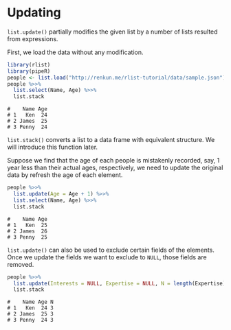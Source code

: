 

# Updating

`list.update()` partially modifies the given list by a number of lists resulted from expressions.

First, we load the data without any modification.


```r
library(rlist)
library(pipeR)
people <- list.load("http://renkun.me/rlist-tutorial/data/sample.json")
people %>>%
  list.select(Name, Age) %>>%
  list.stack
```

```
#    Name Age
# 1   Ken  24
# 2 James  25
# 3 Penny  24
```

`list.stack()` converts a list to a data frame with equivalent structure. We will introduce this function later.

Suppose we find that the age of each people is mistakenly recorded, say, 1 year less than their actual ages, respectively, we need to update the original data by refresh the age of each element.


```r
people %>>%
  list.update(Age = Age + 1) %>>%
  list.select(Name, Age) %>>%
  list.stack
```

```
#    Name Age
# 1   Ken  25
# 2 James  26
# 3 Penny  25
```

`list.update()` can also be used to exclude certain fields of the elements. Once we update the fields we want to exclude to `NULL`, those fields are removed.


```r
people %>>%
  list.update(Interests = NULL, Expertise = NULL, N = length(Expertise)) %>>%
  list.stack
```

```
#    Name Age N
# 1   Ken  24 3
# 2 James  25 3
# 3 Penny  24 3
```
